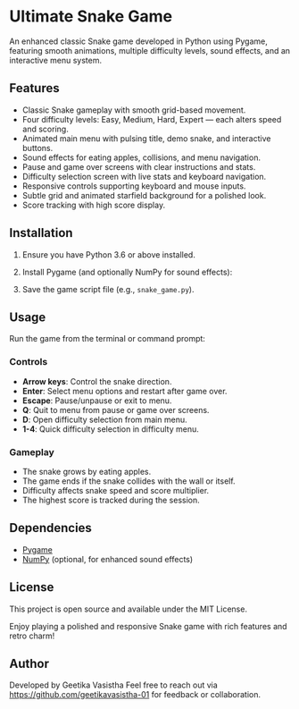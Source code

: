 # Ultimate Snake Game

An enhanced classic Snake game developed in Python using Pygame, featuring smooth animations, multiple difficulty levels, sound effects, and an interactive menu system.

## Features

- Classic Snake gameplay with smooth grid-based movement.
- Four difficulty levels: Easy, Medium, Hard, Expert — each alters speed and scoring.
- Animated main menu with pulsing title, demo snake, and interactive buttons.
- Sound effects for eating apples, collisions, and menu navigation.
- Pause and game over screens with clear instructions and stats.
- Difficulty selection screen with live stats and keyboard navigation.
- Responsive controls supporting keyboard and mouse inputs.
- Subtle grid and animated starfield background for a polished look.
- Score tracking with high score display.

## Installation

1. Ensure you have Python 3.6 or above installed.

2. Install Pygame (and optionally NumPy for sound effects):


3. Save the game script file (e.g., `snake_game.py`).

## Usage

Run the game from the terminal or command prompt:


### Controls

- **Arrow keys**: Control the snake direction.
- **Enter**: Select menu options and restart after game over.
- **Escape**: Pause/unpause or exit to menu.
- **Q**: Quit to menu from pause or game over screens.
- **D**: Open difficulty selection from main menu.
- **1-4**: Quick difficulty selection in difficulty menu.

### Gameplay

- The snake grows by eating apples.
- The game ends if the snake collides with the wall or itself.
- Difficulty affects snake speed and score multiplier.
- The highest score is tracked during the session.

## Dependencies

- [Pygame](https://www.pygame.org/news)
- [NumPy](https://numpy.org/) (optional, for enhanced sound effects)

## License

This project is open source and available under the MIT License.


Enjoy playing a polished and responsive Snake game with rich features and retro charm!


## Author

Developed by Geetika Vasistha 
Feel free to reach out via https://github.com/geetikavasistha-01 for feedback or collaboration.
